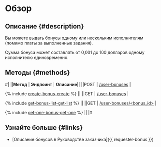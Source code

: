 # Обзор

## Описание {#description}

Вы можете выдать бонусы одному или нескольким исполнителям (помимо платы за выполненные задания).

Сумма бонуса может составлять от 0,001 до 100 долларов одному исполнителю единовременно.

## Методы {#methods}

#|
||**Метод** | **Эндпоинт** | **Описание**||
||POST | [/user-bonuses](create-bonus.md) | 

{% include [create-bonus-create](../_includes/concepts/create-bonus/id-create-bonus/create.md) %}
||
||GET | [/user-bonuses](get-bonus-list.md) | 

{% include [get-bonus-list-get-list](../_includes/concepts/get-bonus-list/id-get-bonus-list/get-list.md) %}
||
||GET | [/user-bonuses/<bonus_id>](get-one-bonus.md) | 

{% include [get-one-bonus-get-one](../_includes/concepts/get-one-bonus/id-get-one-bonus/get-one.md) %}
||
|#


## Узнайте больше {#links}

- [Описание бонусов в Руководстве заказчика]({{ requester-bonus }})

